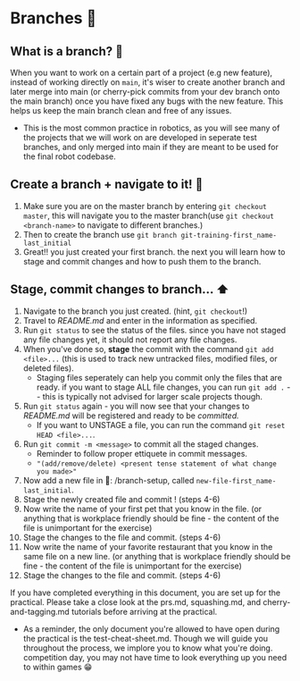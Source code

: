 # Branches 🌿

## What is a branch? 🤔
When you want to work on a certain part of a project (e.g new feature), instead of working directly on `main`, it's wiser to create another branch and later merge into main (or cherry-pick commits from your dev branch onto the main branch) once you have fixed any bugs with the new feature. This helps us keep the main branch clean and free of any issues.
- This is the most common practice in robotics, as you will see many of the projects that we will work on are developed in seperate test branches, and only merged into main if they are meant to be used for the final robot codebase.

## Create a branch + navigate to it! 🔀
1. Make sure you are on the master branch by entering `git checkout master`, this will navigate you to the master branch(use `git checkout <branch-name>` to navigate to different branches.)
2. Then to create the branch use `git branch git-training-first_name-last_initial`
3. Great!! you just created your first branch. the next you will learn how to stage and commit changes and how to push them to the branch.

## Stage, commit changes to branch... :arrow_up:
1. Navigate to the branch you just created. (hint, `git checkout`!)
2. Travel to *README.md* and enter in the information as specified. 
3. Run `git status` to see the status of the files. since you have not staged any file changes yet, it should not report any file changes. 
4. When you've done so, **stage** the commit with the command `git add <file>...` (this is used to track new untracked files, modified files, or deleted files).
   - Staging files seperately can help you commit only the files that are ready. if you want to stage ALL file changes, you can run `git add .` -- this is typically not advised for larger scale projects though.
5. Run `git status` again - you will now see that your changes to *README.md* will be registered and ready to be *committed.*
   - If you want to UNSTAGE a file, you can run the command `git reset HEAD <file>...`. 
6. Run `git commit -m <message>` to commit all the staged changes. 
    - Reminder to follow proper ettiquete in commit messages. 
    - `"(add/remove/delete) <present tense statement of what change you made>"`
7. Now add a new file in 📁: /branch-setup, called `new-file-first_name-last_initial`.
8. Stage the newly created file and commit ! (steps 4-6)
9. Now write the name of your first pet that you know in the file. (or anything that is workplace friendly should be fine - the content of the file is unimportant for the exercise)
10. Stage the changes to the file and commit. (steps 4-6)
11. Now write the name of your favorite restaurant that you know in the same file on a new line. (or anything that is workplace friendly should be fine - the content of the file is unimportant for the exercise)
12. Stage the changes to the file and commit. (steps 4-6)


If you have completed everything in this document, you are set up for the practical. 
Please take a close look at the prs.md, squashing.md, and cherry-and-tagging.md tutorials before arriving at the practical.
- As a reminder, the only document you're allowed to have open during the practical is the test-cheat-sheet.md. Though we will guide you throughout the process, we implore you to know what you're doing. competition day, you may not have time to look everything up you need to within games :grin:
